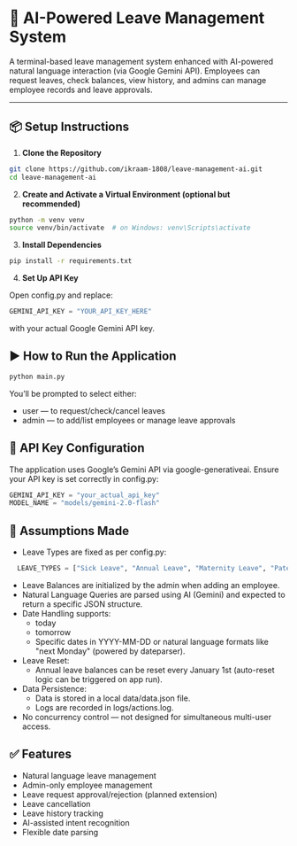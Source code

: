 # 📝 AI-Powered Leave Management System

A terminal-based leave management system enhanced with AI-powered natural language interaction (via Google Gemini API). Employees can request leaves, check balances, view history, and admins can manage employee records and leave approvals.

---

## 📦 Setup Instructions

1. **Clone the Repository**

```bash
git clone https://github.com/ikraam-1808/leave-management-ai.git
cd leave-management-ai
```

2. **Create and Activate a Virtual Environment (optional but recommended)**

```bash
python -m venv venv
source venv/bin/activate  # on Windows: venv\Scripts\activate
```

3. **Install Dependencies**

```bash
pip install -r requirements.txt
```

4. **Set Up API Key**

Open config.py and replace:
```python
GEMINI_API_KEY = "YOUR_API_KEY_HERE"
```
with your actual Google Gemini API key.

## ▶️ How to Run the Application

```bash
python main.py
```

You’ll be prompted to select either:

- user — to request/check/cancel leaves
- admin — to add/list employees or manage leave approvals

## 🔧 API Key Configuration

The application uses Google’s Gemini API via google-generativeai.
Ensure your API key is set correctly in config.py:

```python
GEMINI_API_KEY = "your_actual_api_key"
MODEL_NAME = "models/gemini-2.0-flash"
```

## 📖 Assumptions Made

- Leave Types are fixed as per config.py:
```python
  LEAVE_TYPES = ["Sick Leave", "Annual Leave", "Maternity Leave", "Paternity Leave"]
```

- Leave Balances are initialized by the admin when adding an employee.
- Natural Language Queries are parsed using AI (Gemini) and expected to return a specific JSON structure.
- Date Handling supports:
  - today
  - tomorrow
  - Specific dates in YYYY-MM-DD or natural language formats like "next Monday" (powered by dateparser).
- Leave Reset:
  - Annual leave balances can be reset every January 1st (auto-reset logic can be triggered on app run).
- Data Persistence:
  - Data is stored in a local data/data.json file.
  - Logs are recorded in logs/actions.log.
- No concurrency control — not designed for simultaneous multi-user access.

## ✅ Features

- Natural language leave management
- Admin-only employee management
- Leave request approval/rejection (planned extension)
- Leave cancellation
- Leave history tracking
- AI-assisted intent recognition
- Flexible date parsing
